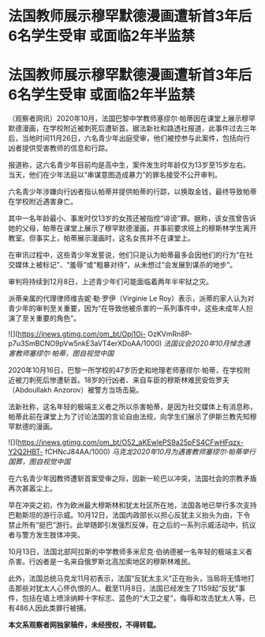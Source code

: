 # 法国教师展示穆罕默德漫画遭斩首3年后6名学生受审 或面临2年半监禁

# 法国教师展示穆罕默德漫画遭斩首3年后6名学生受审 或面临2年半监禁

（观察者网讯）2020年10月，法国巴黎中学教师塞缪尔·帕蒂因在课堂上展示穆罕默德漫画，在学校附近被刺死后遭斩首。据法新社和路透社报道，此事件过去三年后，当地时间11月26日，六名青少年出庭受审，他们被控参与此案件，包括向行凶者提供受害教师的信息和行踪。

报道称，这六名青少年目前均是高中生，案件发生时年龄仅为13岁至15岁左右。当天，他们在少年法庭以“串谋意图造成暴力”的罪名接受不公开审判。

六名青少年涉嫌向行凶者指认帕蒂并提供帕蒂的行踪，以换取金钱，最终导致帕蒂在学校附近遇害身亡。

其中一名年龄最小、事发时仅13岁的女孩还被指控“诽谤”罪。据称，该女孩曾告诉她的父母，帕蒂在课堂上展示了穆罕默德漫画，并事前要求班上的穆斯林学生离开教室。但事实上，帕蒂展示漫画时，这名女孩并不在课堂上。

在审讯过程中，这些青少年发誓说，他们只是认为帕蒂最多会因他们的行为“在社交媒体上被标记”、“羞辱”或“粗暴对待”，从未想过“会发展到谋杀的地步”。

审判将持续到12月8日，上述青少年们可能面临着两年半牢狱之灾。

派蒂亲属的代理律师维吉妮·勒·罗伊（Virginie Le
Roy）表示，派蒂的家人认为对青少年的审判至关重要，因为“在导致他被杀害的一系列事件中，这些未成年人扮演了至关重要的角色”。

![](https://inews.gtimg.com/om_bt/Opj1Oi-
OzKVmRn8P-p7u3SmBCNO9pVw5nkE3aVT4erXDoAA/1000)
_法国议会2020年10月悼念遇害教师塞缪尔·帕蒂，图自视觉中国_

2020年10月16日，巴黎一所学校的47岁历史和地理老师塞缪尔·帕蒂，在学校附近被刀刺死后惨遭斩首。18岁的行凶者、来自车臣的穆斯林难民安佐罗夫（Abdoullakh
Anzorov）被警方当场击毙。

法新社称，这名年轻的极端主义者之所以杀害帕蒂，是因为社交媒体上有消息称，帕蒂此前在课堂上为了讨论法国的言论自由法规，向学生们展示了伊斯兰教先知穆罕默德的漫画。

![](https://inews.gtimg.com/om_bt/O52_aKEwlePS9a25pFS4CFwHFqzx-Y2Q2HBT-
fCHNcJ84AA/1000) _马克龙2020年10月为遇害教师塞缪尔·帕蒂举行国葬，图自视觉中国_

在六名青少年因教师遭斩首案受审之际，因新一轮巴以冲突，法国社会的宗教矛盾再次甚嚣尘上。

早在冲突之初，作为欧洲最大穆斯林和犹太社区所在地，法国各地已举行多次支持巴勒斯坦的游行示威。10月12日，法国内政部长以担心反犹主义抬头为由，下令禁止所有“挺巴”游行。此举随即引发强烈反弹，在之后的一系列示威活动中，抗议者与警方发生肢体冲突。

10月13日，法国北部阿拉斯的中学教师多米尼克·伯纳德被一名年轻的极端主义者杀害。行凶者是一名来自俄罗斯北高加索地区的穆斯林难民。

此外，法国总统马克龙11月初表示，法国“反犹太主义”正在抬头，当局将无情地打击那些对犹太人心怀仇恨的人。截至11月8日，法国已经发生了1159起“反犹”事件，包括在墙上喷涂纳粹十字标志、蓝色的“大卫之星”，侮辱和攻击犹太人等，已有486人因此类罪行被捕。

**本文系观察者网独家稿件，未经授权，不得转载。**

